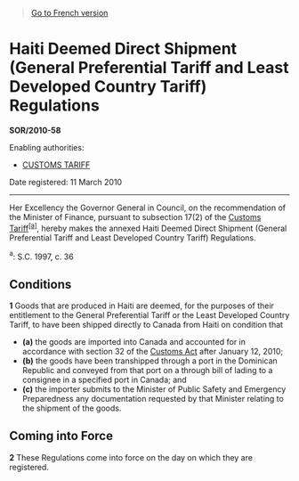 > [Go to French version](/fr/Règlements/Décrets,%20ordonnances%20et%20règlements%20statutaires/2010/58.md)

# Haiti Deemed Direct Shipment (General Preferential Tariff and Least Developed Country Tariff) Regulations

**SOR/2010-58**

Enabling authorities: 
- [CUSTOMS TARIFF](/en/Acts/Statutes%20of%20Canada/1997/c.%2036.md)

Date registered: 11 March 2010

----------

Her Excellency the Governor General in Council, on the recommendation of the Minister of Finance, pursuant to subsection 17(2) of the [Customs Tariff](/en/Acts/Statutes%20of%20Canada/1997/c.%2036.md)<sup><a href='#fn_2580_hq_8405'>[a]</a></sup>, hereby makes the annexed Haiti Deemed Direct Shipment (General Preferential Tariff and Least Developed Country Tariff) Regulations.

<a name='fn_2580_hq_8405'><sup>a</sup></a>: S.C. 1997, c. 36<br />




## Conditions


**1** Goods that are produced in Haiti are deemed, for the purposes of their entitlement to the General Preferential Tariff or the Least Developed Country Tariff, to have been shipped directly to Canada from Haiti on condition that
- **(a)** the goods are imported into Canada and accounted for in accordance with section 32 of the [Customs Act](/en/Acts/Statutes%20of%20Canada/1985/c.%201%20(2nd%20Supp.).md) after January 12, 2010;
- **(b)** the goods have been transhipped through a port in the Dominican Republic and conveyed from that port on a through bill of lading to a consignee in a specified port in Canada; and
- **(c)** the importer submits to the Minister of Public Safety and Emergency Preparedness any documentation requested by that Minister relating to the shipment of the goods.




## Coming into Force


**2** These Regulations come into force on the day on which they are registered.


